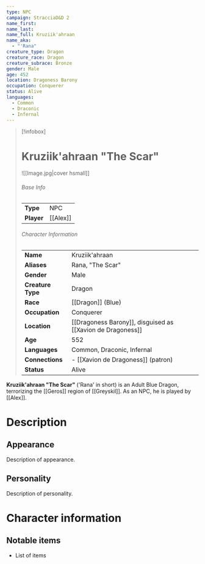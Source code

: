 ```yaml
---
type: NPC
campaign: StracciaD&D 2
name_first: 
name_last: 
name_full: Kruziik'ahraan
name_aka:
  - "'Rana"
creature_type: Dragon
creature_race: Dragon
creature_subrace: Bronze
gender: Male
age: 452
location: Dragoness Barony
occupation: Conquerer
status: Alive
languages:
  - Common
  - Draconic
  - Infernal
---
```

> [!infobox]  
> # Kruziik'ahraan "The Scar"
> ![[Image.jpg|cover hsmall]]  
> ###### Base Info
> | | |  
> |---|---|  
> | **Type** | NPC |
> | **Player** | [[Alex]] |
> ###### Character Information  
> | | |  
> |---|---|  
> | **Name** | Kruziik'ahraan |
> | **Aliases** | Rana, "The Scar" |
> | **Gender** | Male | 
> | **Creature Type** | Dragon |
> | **Race** | [[Dragon]] (Blue) |  
> | **Occupation** | Conquerer |  
> | **Location** | [[Dragoness Barony]], disguised as [[Xavion de Dragoness]] |
> | **Age** | 552 |
> | **Languages** | Common, Draconic, Infernal |  
> | **Connections** | - [[Xavion de Dragoness]] (patron) |
> | **Status** | Alive |

**Kruziik'ahraan "The Scar"** ('Rana' in short) is an Adult Blue Dragon, terrorizing the [[Geros]] region of [[Greyskil]]. As an NPC, he is played by [[Alex]].
# Description
## Appearance
Description of appearance.
## Personality
Description of personality.
# Character information
## Notable items
- List of items